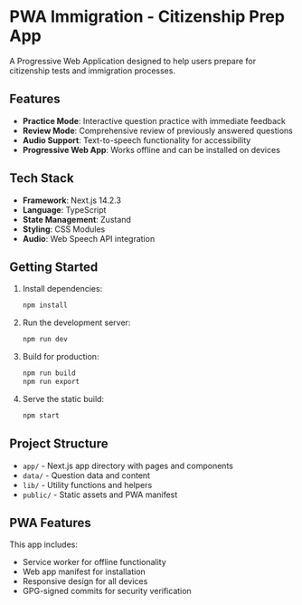 # PWA Immigration - Citizenship Prep App

A Progressive Web Application designed to help users prepare for citizenship tests and immigration processes.

## Features

- **Practice Mode**: Interactive question practice with immediate feedback
- **Review Mode**: Comprehensive review of previously answered questions
- **Audio Support**: Text-to-speech functionality for accessibility
- **Progressive Web App**: Works offline and can be installed on devices

## Tech Stack

- **Framework**: Next.js 14.2.3
- **Language**: TypeScript
- **State Management**: Zustand
- **Styling**: CSS Modules
- **Audio**: Web Speech API integration

## Getting Started

1. Install dependencies:
   ```bash
   npm install
   ```

2. Run the development server:
   ```bash
   npm run dev
   ```

3. Build for production:
   ```bash
   npm run build
   npm run export
   ```

4. Serve the static build:
   ```bash
   npm start
   ```

## Project Structure

- `app/` - Next.js app directory with pages and components
- `data/` - Question data and content
- `lib/` - Utility functions and helpers
- `public/` - Static assets and PWA manifest

## PWA Features

This app includes:
- Service worker for offline functionality
- Web app manifest for installation
- Responsive design for all devices
- GPG-signed commits for security verification

